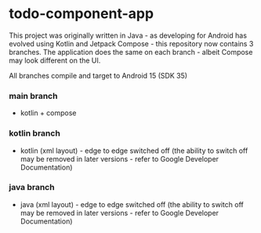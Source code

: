 # todo-component-app

This project was originally written in Java - as developing for Android has evolved using Kotlin and
Jetpack Compose - this repository now contains 3 branches. The application does the same on each branch -
albeit Compose may look different on the UI.

All branches compile and target to Android 15 (SDK 35)

### main branch
* kotlin + compose
### kotlin branch
* kotlin (xml layout) - edge to edge switched off (the ability to switch off may be removed in later versions - refer to Google Developer Documentation)
### java branch
* java (xml layout) - edge to edge switched off (the ability to switch off may be removed in later versions - refer to Google Developer Documentation)